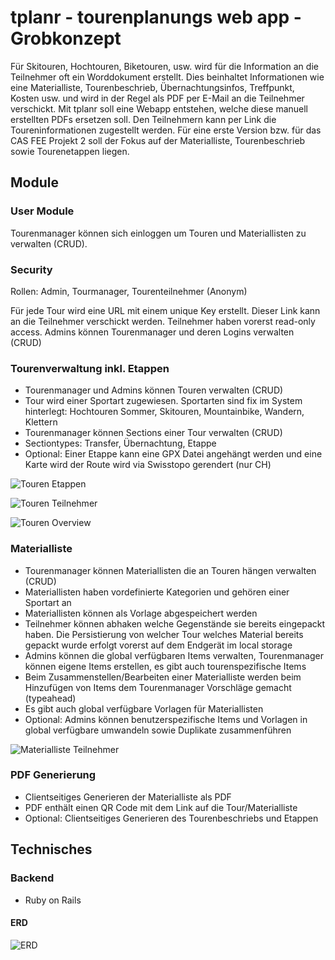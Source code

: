 # tplanr - tourenplanungs web app - Grobkonzept

Für Skitouren, Hochtouren, Biketouren, usw. wird für die Information an die Teilnehmer oft ein Worddokument erstellt. Dies beinhaltet Informationen wie eine Materialliste, Tourenbeschrieb, Übernachtungsinfos, Treffpunkt, Kosten usw. und wird in der Regel als PDF per E-Mail an die Teilnehmer verschickt.
Mit tplanr soll eine Webapp entstehen, welche diese manuell erstellten PDFs ersetzen soll. Den Teilnehmern kann per Link die Toureninformationen zugestellt werden. Für eine erste Version bzw. für das CAS FEE Projekt 2 soll der Fokus auf der Materialliste, Tourenbeschrieb sowie Tourenetappen liegen.

## Module

### User Module

Tourenmanager können sich einloggen um Touren und Materiallisten zu verwalten (CRUD). 

### Security

Rollen: Admin, Tourmanager, Tourenteilnehmer (Anonym)

Für jede Tour wird eine URL mit einem unique Key erstellt. Dieser Link kann an die Teilnehmer verschickt werden. Teilnehmer haben vorerst read-only access. Admins können Tourenmanager und deren Logins verwalten (CRUD)

### Tourenverwaltung inkl. Etappen

* Tourenmanager und Admins können Touren verwalten (CRUD)
* Tour wird einer Sportart zugewiesen. Sportarten sind fix im System hinterlegt: Hochtouren Sommer, Skitouren, Mountainbike, Wandern, Klettern
* Tourenmanager können Sections einer Tour verwalten (CRUD)
* Sectiontypes: Transfer, Übernachtung, Etappe
* Optional: Einer Etappe kann eine GPX Datei angehängt werden und eine Karte wird der Route wird via Swisstopo gerendert (nur CH)

![Touren Etappen](https://github.com/mtnstar/tplanr/raw/main/doc/prep/tplanr_wf1_touretappen.png)

![Touren Teilnehmer](https://github.com/mtnstar/tplanr/raw/main/doc/prep/tplanr_wf2_teilnehmer.png)

![Touren Overview](https://github.com/mtnstar/tplanr/raw/main/doc/prep/tplanr_wf4_touren.png)

### Materialliste

* Tourenmanager können Materiallisten die an Touren hängen verwalten (CRUD)
* Materiallisten haben vordefinierte Kategorien und gehören einer Sportart an
* Materiallisten können als Vorlage abgespeichert werden
* Teilnehmer können abhaken welche Gegenstände sie bereits eingepackt haben. Die Persistierung von welcher Tour welches Material bereits gepackt wurde erfolgt vorerst auf dem Endgerät im local storage
* Admins können die global verfügbaren Items verwalten, Tourenmanager können eigene Items erstellen, es gibt auch tourenspezifische Items
* Beim Zusammenstellen/Bearbeiten einer Materialliste werden beim Hinzufügen von Items dem Tourenmanager Vorschläge gemacht (typeahead)
* Es gibt auch global verfügbare Vorlagen für Materiallisten
* Optional: Admins können benutzerspezifische Items und Vorlagen in global verfügbare umwandeln sowie Duplikate zusammenführen

![Materialliste Teilnehmer](https://github.com/mtnstar/tplanr/raw/main/doc/prep/tplanr_wf3_matlistecheck.png)

### PDF Generierung

* Clientseitiges Generieren der Materialliste als PDF
* PDF enthält einen QR Code mit dem Link auf die Tour/Materialliste
* Optional: Clientseitiges Generieren des Tourenbeschriebs und Etappen

## Technisches

### Backend

* Ruby on Rails


#### ERD


![ERD](https://github.com/mtnstar/tplanr/raw/main/doc/prep/tplanr_erd.png)
